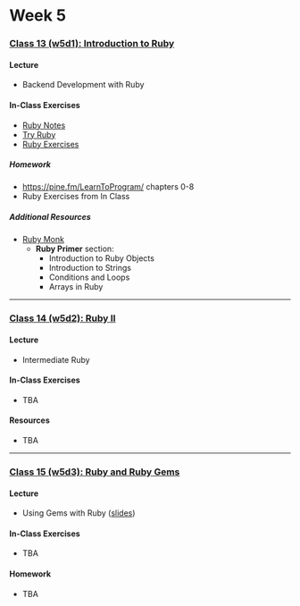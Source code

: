 # Week 5

### [Class 13 (w5d1): Introduction to Ruby](./w5d1)

#### Lecture
* Backend Development with Ruby

#### In-Class Exercises
* [Ruby Notes](./w5d1/ruby)
* [Try Ruby](http://tryruby.org/)
* [Ruby Exercises](./w5d1/exercises)

##### Homework
* https://pine.fm/LearnToProgram/ chapters 0-8
* Ruby Exercises from In Class

##### Additional Resources
* [Ruby Monk](https://rubymonk.com/)
  * **Ruby Primer** section:
    * Introduction to Ruby Objects
    * Introduction to Strings
    * Conditions and Loops
    * Arrays in Ruby

---

### [Class 14 (w5d2): Ruby II](./w5d2)

#### Lecture
* Intermediate Ruby

#### In-Class Exercises
* TBA

#### Resources
* TBA

---

### [Class 15 (w5d3): Ruby and Ruby Gems](./w5d3)

#### Lecture
* Using Gems with Ruby ([slides](./w5d3/slides/w5d3_lecture.pdf))

#### In-Class Exercises
* TBA

#### Homework
* TBA
